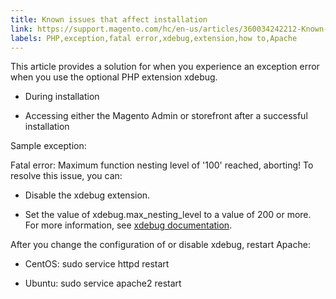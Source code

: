 ```yaml
---
title: Known issues that affect installation
link: https://support.magento.com/hc/en-us/articles/360034242212-Known-issues-that-affect-installation
labels: PHP,exception,fatal error,xdebug,extension,how to,Apache
---
```


This article provides a solution for when you experience an exception error when you use the optional PHP extension xdebug.

* During installation

* Accessing either the Magento Admin or storefront after a successful installation

Sample exception:

Fatal error: Maximum function nesting level of '100' reached, aborting!
To resolve this issue, you can:

* Disable the xdebug extension.

* Set the value of xdebug.max\_nesting\_level to a value of 200 or more. For more information, see [xdebug documentation](http://xdebug.org/docs/basic#max_nesting_level).

After you change the configuration of or disable xdebug, restart Apache:

* CentOS: sudo service httpd restart

* Ubuntu: sudo service apache2 restart

